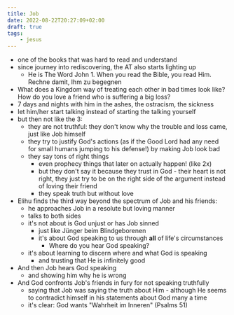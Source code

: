 ```yaml
---
title: Job
date: 2022-08-22T20:27:09+02:00
draft: true
tags:
    - jesus
---
```


* one of the books that was hard to read and understand
* since journey into rediscovering, the AT also starts lighting up
    * He is The Word John 1. When you read the Bible, you read Him. Rechne damit, Ihm zu begegnen
* What does a Kingdom way of treating each other in bad times look like? How do you love a friend who is suffering a big loss?
* 7 days and nights with him in the ashes, the ostracism, the sickness
* let him/her start talking instead of starting the talking yourself
* but then not like the 3:
    * they are not truthful: they don't know why the trouble and loss came, just like Job himself
    * they try to justify God's actions (as if the Good Lord had any need for small humans jumping to his defense!) by making Job look bad
    * they say tons of right things
        * even prophecy things that later on actually happen! (like 2x)
        * but they don't say it because they trust in God - their heart is not right, they just try to be on the right side of the argument instead of loving their friend
        * they speak truth but without love
* Elihu finds the third way beyond the spectrum of Job and his friends:
    * he approaches Job in a resolute but loving manner
    * talks to both sides
    * it's not about is God unjust or has Job sinned
        * just like Jünger beim Blindgeborenen
        * it's about God speaking to us through **all** of life's circumstances
            * Where do you hear God speaking?
    * it's about learning to discern where and what God is speaking
        * and trusting that He is infinitely good
* And then Job hears God speaking
    * and showing him why he is wrong
* And God confronts Job's friends in fury for not speaking truthfully
    * saying that Job was saying the truth about Him - although He seems to contradict himself in his statements about God many a time
    * it's clear: God wants "Wahrheit im Inneren" (Psalms 51)
